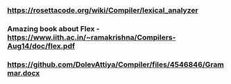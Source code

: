 ### https://rosettacode.org/wiki/Compiler/lexical_analyzer
### Amazing book about Flex - https://www.iith.ac.in/~ramakrishna/Compilers-Aug14/doc/flex.pdf
### https://github.com/DolevAttiya/Compiler/files/4546846/Grammar.docx
